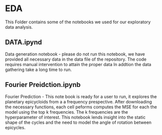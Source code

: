 # EDA
This Folder contains some of the notebooks we used for our exploratory data analysis. 

## DATA.ipynd
Data generation notebook - please do not run this notebook, we have provided all necessary data in the data file of the repository.  The code requires manual intervention to attain the proper data
In addtion the data gathering take a long time to run.

## Fourier Preidction.ipynb
Fourier Prediction - This note book is ready for a user to run, it explores the planetary epicycloids from a a frequency prespective. After downloading the necessary functions, each cell peforms computes the MSE for each the model using the top k frequencies. The k frequencies are the hyperparameter of interest.
This notebook lends insight into the static shape of the cycles and the need to model the angle of rotation between epicycles.

